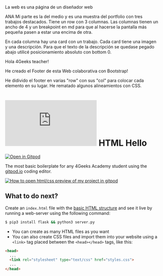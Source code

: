 
La web es una página de un diseñador web

ANA
Mi parte es la del medio y es una muestra del portfolio con tres trabajos destacados. Tiene un row con 3 columnas. Las columnas tienen un ancho de 4 y un breakpoint en md para que al hacerse la pantalla más pequeña pasen a estar una encima de otra.

En cada columna hay una card con un trabajo. Cada card tiene una imagen y una descripción. Para que el texto de la descripción se quedase pegado abajo utilicé posicionamiento absoluto con bottom 0.

Hola 4Geeks teacher!

He creado el Footer de esta Web colaborativa con Bootstrap!

He didivido el footer en varias "row" con sus "col" para colocar cada elemento en su lugar. He rematado algunos alineamientos con CSS.





# ![4Geeks Logo](http://assets.breatheco.de/apis/img/images.php?blob&random&cat=icon&tags=4geeks,16) HTML Hello

[![Open in Gitpod](https://gitpod.io/button/open-in-gitpod.svg)](https://gitpod.io#https://github.com/4GeeksAcademy/html-hello.git)

The most basic boilerplate for any 4Geeks Academy student using the [gitpod.io](gitpod.io) coding editor.

[![How to open html/css preview of my project in gitpod](https://github.com/4GeeksAcademy/Templates-Boilerplates/blob/master/assets/hello-html-intro.png?raw=true)](https://youtu.be/dfbDCMu_p-0)

## What to do next?

Create an `index.html` file with the [basic HTML structure](http://content.breatheco.de/lesson/what-is-html-learn-html#page-structure) and see it live by running a web-server using the following command:

```sh
$ pip3 install flask && python3 server.py
```

- You can create as many HTML files as you want
- You can also create CSS files and import them into your website using a `<link>` tag placed between the `<head></head>` tags, like this:

```html
<head>
  ...
  <link rel="stylesheet" type="text/css" href="styles.css">
  ...
</head>
```
